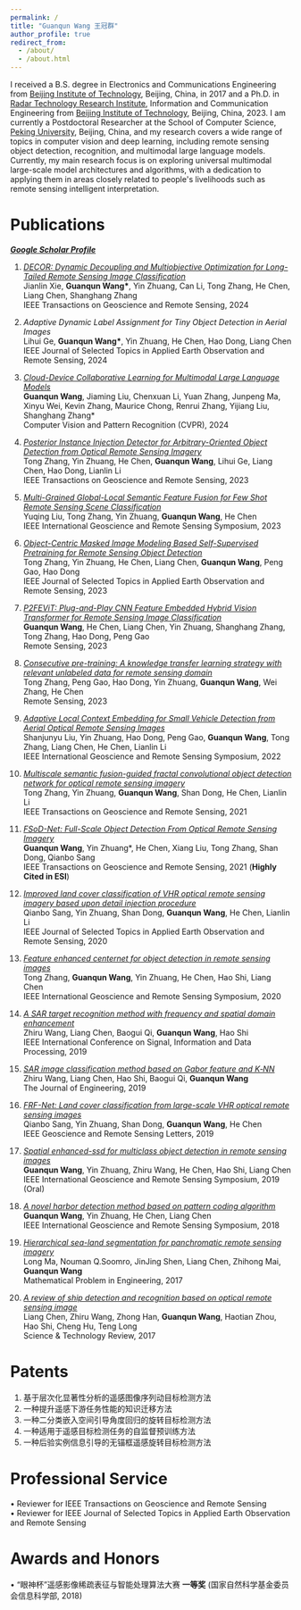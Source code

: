 ```yaml
---
permalink: /
title: "Guanqun Wang 王冠群"
author_profile: true
redirect_from: 
  - /about/
  - /about.html
---
```


I received a B.S. degree in Electronics and Communications Engineering from [Beijing Institute of Technology](https://sie.bit.edu.cn/), Beijing, China, in 2017 and a Ph.D. in [Radar Technology Research Institute](https://radar.bit.edu.cn/index.htm), Information and Communication Engineering from [Beijing Institute of Technology](https://sie.bit.edu.cn/), Beijing, China, 2023. I am currently a Postdoctoral Researcher at the School of Computer Science, [Peking University](https://cs.pku.edu.cn/), Beijing, China, and my research covers a wide range of topics in computer vision and deep learning, including remote sensing object detection, recognition, and multimodal large language models. Currently, my main research focus is on exploring universal multimodal large-scale model architectures and algorithms, with a dedication to applying them in areas closely related to people's livelihoods such as remote sensing intelligent interpretation.

Publications
======
<span style="color: gray; font-weight: bold; font-style: italic; text-decoration: underline;">
    <a href="https://scholar.google.com/citations?hl=en&user=tkr88JsAAAAJ&view_op=list_works&sortby=pubdate">Google Scholar Profile</a>
</span>  

1. [*DECOR: Dynamic Decoupling and Multiobjective Optimization for Long-Tailed Remote Sensing Image Classification*](https://xplorestaging.ieee.org/document/10443928)  
   Jianlin Xie, __Guanqun Wang*__, Yin Zhuang, Can Li, Tong Zhang, He Chen, Liang Chen, Shanghang Zhang  
   IEEE Transactions on Geoscience and Remote Sensing, 2024
   
2. *Adaptive Dynamic Label Assignment for Tiny Object Detection in Aerial Images*  
   Lihui Ge, __Guanqun Wang*__, Yin Zhuang, He Chen, Hao Dong, Liang Chen  
   IEEE Journal of Selected Topics in Applied Earth Observation and Remote Sensing, 2024
   
3. [*Cloud-Device Collaborative Learning for Multimodal Large Language Models*](https://arxiv.org/abs/2312.16279)  
   **Guanqun Wang**, Jiaming Liu, Chenxuan Li, Yuan Zhang, Junpeng Ma, Xinyu Wei, Kevin Zhang, Maurice Chong, Renrui Zhang, Yijiang Liu, Shanghang Zhang*  
   Computer Vision and Pattern Recognition (CVPR), 2024
   
4. [*Posterior Instance Injection Detector for Arbitrary-Oriented Object Detection from Optical Remote Sensing Imagery*](https://ieeexplore.ieee.org/document/10292881)  
   Tong Zhang, Yin Zhuang, He Chen, **Guanqun Wang**, Lihui Ge, Liang Chen, Hao Dong, Lianlin Li  
   IEEE Transactions on Geoscience and Remote Sensing, 2023
   
5. [*Multi-Grained Global-Local Semantic Feature Fusion for Few Shot Remote Sensing Scene Classification*](https://ieeexplore.ieee.org/document/10282655)  
   Yuqing Liu, Tong Zhang, Yin Zhuang, **Guanqun Wang**, He Chen  
   IEEE International Geoscience and Remote Sensing Symposium, 2023
   
6. [*Object-Centric Masked Image Modeling Based Self-Supervised Pretraining for Remote Sensing Object Detection*](https://ieeexplore.ieee.org/document/10129022)  
   Tong Zhang, Yin Zhuang, He Chen, Liang Chen, **Guanqun Wang**, Peng Gao, Hao Dong  
   IEEE Journal of Selected Topics in Applied Earth Observation and Remote Sensing, 2023
   
7. [*P2FEViT: Plug-and-Play CNN Feature Embedded Hybrid Vision Transformer for Remote Sensing Image Classification*](https://www.mdpi.com/2072-4292/15/7/1773)  
   **Guanqun Wang**, He Chen, Liang Chen, Yin Zhuang, Shanghang Zhang, Tong Zhang, Hao Dong, Peng Gao  
   Remote Sensing, 2023
   
8. [*Consecutive pre-training: A knowledge transfer learning strategy with relevant unlabeled data for remote sensing domain*](https://www.mdpi.com/2072-4292/14/22/5675)  
   Tong Zhang, Peng Gao, Hao Dong, Yin Zhuang, **Guanqun Wang**, Wei Zhang, He Chen  
   Remote Sensing, 2023
   
9. [*Adaptive Local Context Embedding for Small Vehicle Detection from Aerial Optical Remote Sensing Images*](https://ieeexplore.ieee.org/document/9883080)  
   Shanjunyu Liu, Yin Zhuang, Hao Dong, Peng Gao, **Guanqun Wang**, Tong Zhang, Liang Chen, He Chen, Lianlin Li  
   IEEE International Geoscience and Remote Sensing Symposium, 2022
   
10. [*Multiscale semantic fusion-guided fractal convolutional object detection network for optical remote sensing imagery*](https://ieeexplore.ieee.org/document/9535169)  
    Tong Zhang, Yin Zhuang, **Guanqun Wang**, Shan Dong, He Chen, Lianlin Li  
    IEEE Transactions on Geoscience and Remote Sensing, 2021
    
11. [*FSoD-Net: Full-Scale Object Detection From Optical Remote Sensing Imagery*](https://xplorestaging.ieee.org/document/9382268/authors#authors)  
   **Guanqun Wang**, Yin Zhuang*, He Chen, Xiang Liu, Tong Zhang, Shan Dong, Qianbo Sang  
   IEEE Transactions on Geoscience and Remote Sensing, 2021 (**Highly Cited in ESI**)

12. [*Improved land cover classification of VHR optical remote sensing imagery based upon detail injection procedure*](https://ieeexplore.ieee.org/document/9234690)  
    Qianbo Sang, Yin Zhuang, Shan Dong, **Guanqun Wang**, He Chen, Lianlin Li  
    IEEE Journal of Selected Topics in Applied Earth Observation and Remote Sensing, 2020
    
13. [*Feature enhanced centernet for object detection in remote sensing images*](https://ieeexplore.ieee.org/document/9323116)  
    Tong Zhang, **Guanqun Wang**, Yin Zhuang, He Chen, Hao Shi, Liang Chen  
    IEEE International Geoscience and Remote Sensing Symposium, 2020
    
14. [*A SAR target recognition method with frequency and spatial domain enhancement*](https://ieeexplore.ieee.org/document/9173318)  
    Zhiru Wang, Liang Chen, Baogui Qi, **Guanqun Wang**, Hao Shi  
    IEEE International Conference on Signal, Information and Data Processing, 2019
    
15. [*SAR image classification method based on Gabor feature and K‐NN*](https://ietresearch.onlinelibrary.wiley.com/doi/pdfdirect/10.1049/joe.2019.0382)  
    Zhiru Wang, Liang Chen, Hao Shi, Baogui Qi, **Guanqun Wang**  
    The Journal of Engineering, 2019
    
16. [*FRF-Net: Land cover classification from large-scale VHR optical remote sensing images*](https://ieeexplore.ieee.org/document/8848484)  
    Qianbo Sang, Yin Zhuang, Shan Dong, **Guanqun Wang**, He Chen  
    IEEE Geoscience and Remote Sensing Letters, 2019
    
17. [*Spatial enhanced-ssd for multiclass object detection in remote sensing images*](https://ieeexplore.ieee.org/document/8898526)  
    **Guanqun Wang**, Yin Zhuang, Zhiru Wang, He Chen, Hao Shi, Liang Chen  
    IEEE International Geoscience and Remote Sensing Symposium, 2019 (Oral)
    
18. [*A novel harbor detection method based on pattern coding algorithm*](https://ieeexplore.ieee.org/document/8518972)  
    **Guanqun Wang**, Yin Zhuang, He Chen, Liang Chen  
    IEEE International Geoscience and Remote Sensing Symposium, 2018
    
19. [*Hierarchical sea-land segmentation for panchromatic remote sensing imagery*](https://www.hindawi.com/journals/mpe/2017/4728425/)  
    Long Ma, Nouman Q.Soomro, JinJing Shen, Liang Chen, Zhihong Mai, **Guanqun Wang**  
    Mathematical Problem in Engineering, 2017
    
20. [*A review of ship detection and recognition based on optical remote sensing image*](http://www.kjdb.org/CN/article/downloadArticleFile.do?attachType=PDF&id=14593)  
    Liang Chen, Zhiru Wang, Zhong Han, **Guanqun Wang**, Haotian Zhou, Hao Shi, Cheng Hu, Teng Long  
    Science & Technology Review, 2017  

Patents
======
1. 基于层次化显著性分析的遥感图像序列动目标检测方法   
2. 一种提升遥感下游任务性能的知识迁移方法  
3. 一种二分类嵌入空间引导角度回归的旋转目标检测方法  
4. 一种适用于遥感目标检测任务的自监督预训练方法  
5. 一种后验实例信息引导的无锚框遥感旋转目标检测方法  

Professional Service
======
&bull; Reviewer for IEEE Transactions on Geoscience and Remote Sensing  
&bull; Reviewer for IEEE Journal of Selected Topics in Applied Earth Observation and Remote Sensing

Awards and Honors
======
&bull; “眼神杯”遥感影像稀疏表征与智能处理算法大赛  **一等奖**  (国家自然科学基金委员会信息科学部, 2018)

